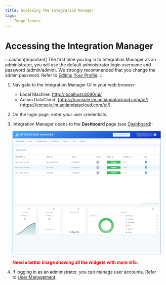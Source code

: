 ```yaml
---
title: Accessing the Integration Manager
tags:
  - Image Issues
---
```


# Accessing the Integration Manager

:::caution[Important]
    The first time you log in to Integration Manager as an administrator, you will use the default administrator login username and password (admin/admin). We strongly recommended that you change the admin password. Refer to [Editing Your Profile](./editing-your-profile).
:::

1. Navigate to the Integration Manager UI in your web browser:
   * Local Machine: [http://localhost:8080/ui/](http://localhost:8080/ui/)
   * Actian DataCloud: [https://console.im.actiandatacloud.com/ui/](https://console.im.actiandatacloud.com/ui/)
2. On the login page, enter your user credentials.
3. Integration Manager opens to the **Dashboard** page (see [Dashboard](./dashboard)):

   ![Dashboard](/img/Dashboard.png)

   **<font color="red">Need a better image showing all the widgets with more info.</font>**

4. If logging in as an administrator, you can manage user accounts. Refer to [User Management](./access-control/user-management).



